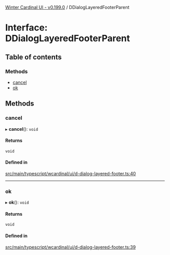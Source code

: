 [Winter Cardinal UI - v0.199.0](../index.md) / DDialogLayeredFooterParent

# Interface: DDialogLayeredFooterParent

## Table of contents

### Methods

- [cancel](DDialogLayeredFooterParent.md#cancel)
- [ok](DDialogLayeredFooterParent.md#ok)

## Methods

### cancel

▸ **cancel**(): `void`

#### Returns

`void`

#### Defined in

[src/main/typescript/wcardinal/ui/d-dialog-layered-footer.ts:40](https://github.com/winter-cardinal/winter-cardinal-ui/blob/v0.199.0/src/main/typescript/wcardinal/ui/d-dialog-layered-footer.ts#L40)

___

### ok

▸ **ok**(): `void`

#### Returns

`void`

#### Defined in

[src/main/typescript/wcardinal/ui/d-dialog-layered-footer.ts:39](https://github.com/winter-cardinal/winter-cardinal-ui/blob/v0.199.0/src/main/typescript/wcardinal/ui/d-dialog-layered-footer.ts#L39)
